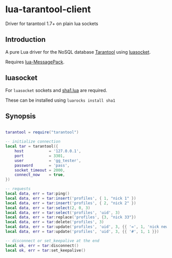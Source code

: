 lua-tarantool-client
===================

Driver for tarantool 1.7+ on plain lua sockets

Introduction
------------

A pure Lua driver for the NoSQL database [Tarantool](http://tarantool.org/) using [luasocket](https://github.com/diegonehab/luasocket).

Requires [lua-MessagePack](https://github.com/fperrad/lua-MessagePack).

luasocket
-------

For `luasocket` sockets and [sha1.lua](https://github.com/kikito/sha1.lua) are required.

These can be installed using `luarocks install sha1`


Synopsis
------------

```lua

tarantool = require("tarantool")

-- initialize connection
local tar = tarantool({
    host           = '127.0.0.1',
    port           = 3301,
    user           = 'gg_tester',
    password       = 'pass',
    socket_timeout = 2000,
    connect_now    = true,
})

-- requests
local data, err = tar:ping()
local data, err = tar:insert('profiles', { 1, "nick 1" })
local data, err = tar:insert('profiles', { 2, "nick 2" })
local data, err = tar:select(2, 0, 3)
local data, err = tar:select('profiles', 'uid', 3)
local data, err = tar:replace('profiles', {3, "nick 33"})
local data, err = tar:delete('profiles', 3)
local data, err = tar:update('profiles', 'uid', 3, {{ '=', 1, 'nick new' }})
local data, err = tar:update('profiles', 'uid', 3, {{ '#', 1, 1 }})

-- disconnect or set_keepalive at the end
local ok, err = tar:disconnect()
local ok, err = tar:set_keepalive()

```
